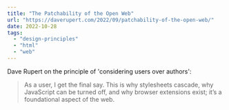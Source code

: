 ```yaml
---
title: "The Patchability of the Open Web"
url: "https://daverupert.com/2022/09/patchability-of-the-open-web/"
date: 2022-10-28
tags:
  - "design-principles"
  - "html"
  - "web"
---
```


Dave Rupert on the principle of 'considering users over authors':

> As a user, I get the final say. This is why stylesheets cascade, why JavaScript can be turned off, and why browser extensions exist; it’s a foundational aspect of the web.
